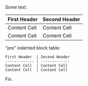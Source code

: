 Some text.

First Header  | Second Header
------------- | -------------
Content Cell  | Content Cell
Content Cell  | Content Cell

"pre" indented block table:

    First Header  | Second Header
    ------------- | -------------
    Content Cell  | Content Cell
    Content Cell  | Content Cell

Fin.